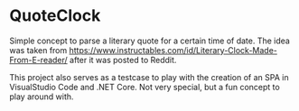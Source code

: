 # QuoteClock

Simple concept to parse a literary quote for a certain time of date. The idea was taken from https://www.instructables.com/id/Literary-Clock-Made-From-E-reader/ after it was posted to Reddit.

This project also serves as a testcase to play with the creation of an SPA in VisualStudio Code and .NET Core. Not very special, but a fun concept to play around with.